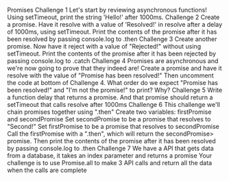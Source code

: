 Promises
Challenge 1
Let's start by reviewing asynchronous functions! Using setTimeout, print the string 'Hello!' after 1000ms.
Challenge 2
Create a promise. Have it resolve with a value of 'Resolved!' in resolve after a delay of 1000ms, using setTimeout. Print the contents of the promise after it has been resolved by passing console.log to .then
Challenge 3
Create another promise. Now have it reject with a value of "Rejected!" without using setTimeout. Print the contents of the promise after it has been rejected by passing console.log to .catch
Challenge 4
Promises are asynchronous and we're now going to prove that they indeed are! Create a promise and have it resolve with the value of "Promise has been resolved!" Then uncomment the code at bottom of Challenge 4. What order do we expect "Promise has been resolved!" and "I'm not the promise!" to print? Why?
Challenge 5
Write a function delay that returns a promise. And that promise should return a setTimeout that calls resolve after 1000ms
Challenge 6
This challenge we'll chain promises together using ".then" Create two variables: firstPromise and secondPromise Set secondPromise to be a promise that resolves to "Second!" Set firstPromise to be a promise that resolves to secondPromise Call the firstPromise with a ".then", which will return the secondPromise> promise. Then print the contents of the promise after it has been resolved by passing console.log to .then
Challenge 7
We have a API that gets data from a database, it takes an index parameter and returns a promise Your challenge is to use Promise.all to make 3 API calls and return all the data when the calls are complete
